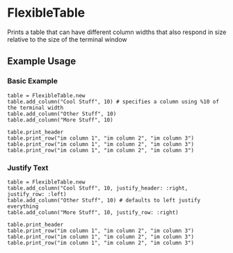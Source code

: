 # FlexibleTable

Prints a table that can have different column widths that also respond in size relative to the size of the terminal window


## Example Usage


### Basic Example

```
table = FlexibleTable.new
table.add_column("Cool Stuff", 10) # specifies a column using %10 of the terminal width
table.add_column("Other Stuff", 10)
table.add_column("More Stuff", 10)

table.print_header
table.print_row("im column 1", "im column 2", "im column 3")
table.print_row("im column 1", "im column 2", "im column 3")
table.print_row("im column 1", "im column 2", "im column 3")
```

### Justify Text

```
table = FlexibleTable.new
table.add_column("Cool Stuff", 10, justify_header: :right, justify_row: :left)
table.add_column("Other Stuff", 10) # defaults to left justify everything
table.add_column("More Stuff", 10, justify_row: :right)

table.print_header
table.print_row("im column 1", "im column 2", "im column 3")
table.print_row("im column 1", "im column 2", "im column 3")
table.print_row("im column 1", "im column 2", "im column 3")
```